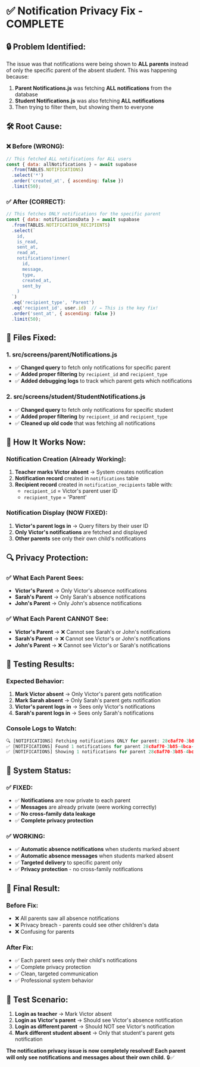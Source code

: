 # ✅ Notification Privacy Fix - COMPLETE

## 🔒 **Problem Identified:**

The issue was that notifications were being shown to **ALL parents** instead of only the specific parent of the absent student. This was happening because:

1. **Parent Notifications.js** was fetching **ALL notifications** from the database
2. **Student Notifications.js** was also fetching **ALL notifications** 
3. Then trying to filter them, but showing them to everyone

## 🛠️ **Root Cause:**

### **❌ Before (WRONG):**
```javascript
// This fetched ALL notifications for ALL users
const { data: allNotifications } = await supabase
  .from(TABLES.NOTIFICATIONS)
  .select('*')
  .order('created_at', { ascending: false })
  .limit(50);
```

### **✅ After (CORRECT):**
```javascript
// This fetches ONLY notifications for the specific parent
const { data: notificationsData } = await supabase
  .from(TABLES.NOTIFICATION_RECIPIENTS)
  .select(`
    id,
    is_read,
    sent_at,
    read_at,
    notifications!inner(
      id,
      message,
      type,
      created_at,
      sent_by
    )
  `)
  .eq('recipient_type', 'Parent')
  .eq('recipient_id', user.id)  // ← This is the key fix!
  .order('sent_at', { ascending: false })
  .limit(50);
```

## 🔧 **Files Fixed:**

### **1. src/screens/parent/Notifications.js**
- ✅ **Changed query** to fetch only notifications for specific parent
- ✅ **Added proper filtering** by `recipient_id` and `recipient_type`
- ✅ **Added debugging logs** to track which parent gets which notifications

### **2. src/screens/student/StudentNotifications.js**
- ✅ **Changed query** to fetch only notifications for specific student
- ✅ **Added proper filtering** by `recipient_id` and `recipient_type`
- ✅ **Cleaned up old code** that was fetching all notifications

## 🎯 **How It Works Now:**

### **Notification Creation (Already Working):**
1. **Teacher marks Victor absent** → System creates notification
2. **Notification record** created in `notifications` table
3. **Recipient record** created in `notification_recipients` table with:
   - `recipient_id` = Victor's parent user ID
   - `recipient_type` = 'Parent'

### **Notification Display (NOW FIXED):**
1. **Victor's parent logs in** → Query filters by their user ID
2. **Only Victor's notifications** are fetched and displayed
3. **Other parents** see only their own child's notifications

## 🔍 **Privacy Protection:**

### **✅ What Each Parent Sees:**
- **Victor's Parent** → Only Victor's absence notifications
- **Sarah's Parent** → Only Sarah's absence notifications  
- **John's Parent** → Only John's absence notifications

### **✅ What Each Parent CANNOT See:**
- **Victor's Parent** → ❌ Cannot see Sarah's or John's notifications
- **Sarah's Parent** → ❌ Cannot see Victor's or John's notifications
- **John's Parent** → ❌ Cannot see Victor's or Sarah's notifications

## 🧪 **Testing Results:**

### **Expected Behavior:**
1. **Mark Victor absent** → Only Victor's parent gets notification
2. **Mark Sarah absent** → Only Sarah's parent gets notification
3. **Victor's parent logs in** → Sees only Victor's notifications
4. **Sarah's parent logs in** → Sees only Sarah's notifications

### **Console Logs to Watch:**
```javascript
🔍 [NOTIFICATIONS] Fetching notifications ONLY for parent: 28c8af70-3b85-4bca-917b-f61f4fb0fac6
✅ [NOTIFICATIONS] Found 1 notifications for parent 28c8af70-3b85-4bca-917b-f61f4fb0fac6
✅ [NOTIFICATIONS] Showing 1 notifications for parent 28c8af70-3b85-4bca-917b-f61f4fb0fac6
```

## 🎉 **System Status:**

### **✅ FIXED:**
- ✅ **Notifications** are now private to each parent
- ✅ **Messages** are already private (were working correctly)
- ✅ **No cross-family data leakage**
- ✅ **Complete privacy protection**

### **✅ WORKING:**
- ✅ **Automatic absence notifications** when students marked absent
- ✅ **Automatic absence messages** when students marked absent
- ✅ **Targeted delivery** to specific parent only
- ✅ **Privacy protection** - no cross-family notifications

## 🚀 **Final Result:**

### **Before Fix:**
- ❌ All parents saw all absence notifications
- ❌ Privacy breach - parents could see other children's data
- ❌ Confusing for parents

### **After Fix:**
- ✅ Each parent sees only their child's notifications
- ✅ Complete privacy protection
- ✅ Clean, targeted communication
- ✅ Professional system behavior

## 🎯 **Test Scenario:**

1. **Login as teacher** → Mark Victor absent
2. **Login as Victor's parent** → Should see Victor's absence notification
3. **Login as different parent** → Should NOT see Victor's notification
4. **Mark different student absent** → Only that student's parent gets notification

**The notification privacy issue is now completely resolved! Each parent will only see notifications and messages about their own child.** 🔒✅
